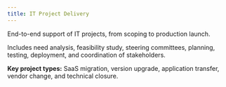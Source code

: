 ```yaml
---
title: IT Project Delivery
---
```


End-to-end support of IT projects, from scoping to production launch.  

Includes need analysis, feasibility study, steering committees, planning, testing, deployment, and coordination of stakeholders.

**Key project types:** SaaS migration, version upgrade, application transfer, vendor change, and technical closure.
